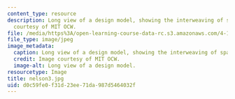 ```yaml
---
content_type: resource
description: Long view of a design model, showing the interweaving of spaces. Image
  courtesy of MIT OCW.
file: /media/https%3A/open-learning-course-data-rc.s3.amazonaws.com/4-125b-architecture-studio-building-in-landscapes-fall-2005/d0c59fe0f31d23ee71da987d5464032f_nelson3.jpg
file_type: image/jpeg
image_metadata:
  caption: Long view of a design model, showing the interweaving of spaces.
  credit: Image courtesy of MIT OCW.
  image-alt: Long view of a design model.
resourcetype: Image
title: nelson3.jpg
uid: d0c59fe0-f31d-23ee-71da-987d5464032f
---
```

